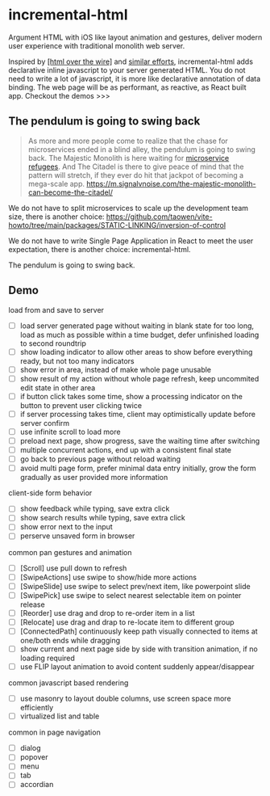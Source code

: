 # incremental-html

Argument HTML with iOS like layout animation and gestures, deliver modern user experience with traditional monolith web server.

Inspired by [[html over the wire]](https://hotwired.dev/) and [similar efforts](https://github.com/taowen/awesome-html), incremental-html adds declarative inline javascript to your server generated HTML. You do not need to write a lot of javascript, it is more like declarative annotation of data binding. The web page will be as performant, as reactive, as React built app. Checkout the demos >>>

## The pendulum is going to swing back

> As more and more people come to realize that the chase for microservices ended in a blind alley, the pendulum is going to swing back. The Majestic Monolith is here waiting for [microservice refugees](https://www.youtube.com/watch?v=y8OnoxKotPQ). And The Citadel is there to give peace of mind that the pattern will stretch, if they ever do hit that jackpot of becoming a mega-scale app.
> https://m.signalvnoise.com/the-majestic-monolith-can-become-the-citadel/

We do not have to split microservices to scale up the development team size, there is another choice: https://github.com/taowen/vite-howto/tree/main/packages/STATIC-LINKING/inversion-of-control

We do not have to write Single Page Application in React to meet the user expectation, there is another choice: incremental-html.

The pendulum is going to swing back.

## Demo

load from and save to server

* [ ] load server generated page without waiting in blank state for too long, load as much as possible within a time budget, defer unfinished loading to second roundtrip
* [ ] show loading indicator to allow other areas to show before everything ready, but not too many indicators
* [ ] show error in area, instead of make whole page unusable
* [ ] show result of my action without whole page refresh, keep uncommited edit state in other area
* [ ] if button click takes some time, show a processing indicator on the button to prevent user clicking twice
* [ ] if server processing takes time, client may optimistically update before server confirm
* [ ] use infinite scroll to load more
* [ ] preload next page, show progress, save the waiting time after switching
* [ ] multiple concurrent actions, end up with a consistent final state
* [ ] go back to previous page without reload waiting
* [ ] avoid multi page form, prefer minimal data entry initially, grow the form gradually as user provided more information

client-side form behavior

* [ ] show feedback while typing, save extra click
* [ ] show search results while typing, save extra click
* [ ] show error next to the input
* [ ] perserve unsaved form in browser 

common pan gestures and animation

* [ ] [Scroll] use pull down to refresh
* [ ] [SwipeActions] use swipe to show/hide more actions
* [ ] [SwipeSlide] use swipe to select prev/next item, like powerpoint slide
* [ ] [SwipePick] use swipe to select nearest selectable item on pointer release
* [ ] [Reorder] use drag and drop to re-order item in a list
* [ ] [Relocate] use drag and drap to re-locate item to different group
* [ ] [ConnectedPath] continuously keep path visually connected to items at one/both ends while dragging
* [ ] show current and next page side by side with transition animation, if no loading required
* [ ] use FLIP layout animation to avoid content suddenly appear/disappear

common javascript based rendering

* [ ] use masonry to layout double columns, use screen space more efficiently
* [ ] virtualized list and table

common in page navigation

* [ ] dialog
* [ ] popover
* [ ] menu
* [ ] tab
* [ ] accordian